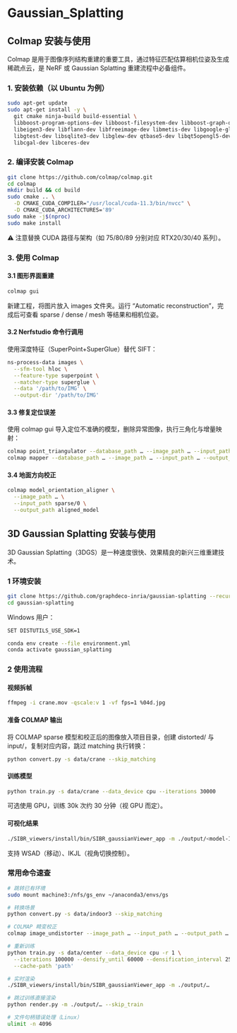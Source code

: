 # Gaussian_Splatting

## Colmap 安装与使用

Colmap 是用于图像序列结构重建的重要工具，通过特征匹配估算相机位姿及生成稀疏点云，是 NeRF 或 Gaussian Splatting 重建流程中必备组件。

### 1. 安装依赖（以 Ubuntu 为例）

```bash
sudo apt-get update
sudo apt-get install -y \
  git cmake ninja-build build-essential \
  libboost-program-options-dev libboost-filesystem-dev libboost-graph-dev libboost-system-dev \
  libeigen3-dev libflann-dev libfreeimage-dev libmetis-dev libgoogle-glog-dev \
  libgtest-dev libsqlite3-dev libglew-dev qtbase5-dev libqt5opengl5-dev \
  libcgal-dev libceres-dev
```

### 2. 编译安装 Colmap

```bash
git clone https://github.com/colmap/colmap.git
cd colmap
mkdir build && cd build
sudo cmake .. \
  -D CMAKE_CUDA_COMPILER="/usr/local/cuda-11.3/bin/nvcc" \
  -D CMAKE_CUDA_ARCHITECTURES='89'
sudo make -j$(nproc)
sudo make install
```

⚠️ 注意替换 CUDA 路径与架构（如 75/80/89 分别对应 RTX20/30/40 系列）。

### 3. 使用 Colmap

#### 3.1 图形界面重建

```bash
colmap gui
```

新建工程，将图片放入 images 文件夹。运行 “Automatic reconstruction”，完成后可查看 sparse / dense / mesh 等结果和相机位姿。

#### 3.2 Nerfstudio 命令行调用

使用深度特征（SuperPoint+SuperGlue）替代 SIFT：

```bash
ns-process-data images \
  --sfm-tool hloc \
  --feature-type superpoint \
  --matcher-type superglue \
  --data '/path/to/IMG' \
  --output-dir '/path/to/IMG'
```

#### 3.3 修复定位误差

使用 colmap gui 导入定位不准确的模型，删除异常图像，执行三角化与增量映射：

```bash
colmap point_triangulator --database_path … --image_path … --input_path … --output_path …
colmap mapper --database_path … --image_path … --input_path … --output_path … --Mapper.fix_existing_images 1
```

#### 3.4 地面方向校正

```bash
colmap model_orientation_aligner \
  --image_path … \
  --input_path sparse/0 \
  --output_path aligned_model
```

## 3D Gaussian Splatting 安装与使用

3D Gaussian Splatting（3DGS）是一种速度很快、效果精良的新兴三维重建技术。

### 1 环境安装

```bash
git clone https://github.com/graphdeco-inria/gaussian-splatting --recursive
cd gaussian-splatting
```

Windows 用户：

```bash
SET DISTUTILS_USE_SDK=1
```

```bash
conda env create --file environment.yml
conda activate gaussian_splatting
```

### 2 使用流程

#### 视频拆帧

```bash
ffmpeg -i crane.mov -qscale:v 1 -vf fps=1 %04d.jpg
```

#### 准备 COLMAP 输出

将 COLMAP sparse 模型和校正后的图像放入项目目录，创建 distorted/ 与 input/，复制对应内容，跳过 matching 执行转换：

```bash
python convert.py -s data/crane --skip_matching
```

#### 训练模型

```bash
python train.py -s data/crane --data_device cpu --iterations 30000
```

可选使用 GPU，训练 30k 次约 30 分钟（视 GPU 而定）。

#### 可视化结果

```bash
./SIBR_viewers/install/bin/SIBR_gaussianViewer_app -m ./output/<model-ID>
```

支持 WSAD（移动）、IKJL（视角切换控制）。

### 常用命令速查

```bash
# 跳转已有环境
sudo mount machine3:/nfs/gs_env ~/anaconda3/envs/gs

# 转换场景
python convert.py -s data/indoor3 --skip_matching

# COLMAP 畸变校正
colmap image_undistorter --image_path … --input_path … --output_path …

# 重新训练
python train.py -s data/center --data_device cpu -r 1 \
  --iterations 100000 --densify_until 60000 --densification_interval 250 \
  --cache-path 'path'

# 实时渲染
./SIBR_viewers/install/bin/SIBR_gaussianViewer_app -m ./output/…

# 跳过训练直接渲染
python render.py -m ./output/… --skip_train

# 文件句柄错误处理（Linux）
ulimit -n 4096
```
